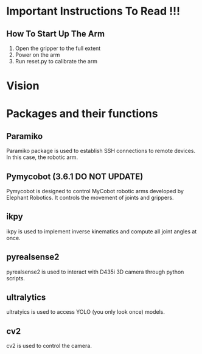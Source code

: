 # Important Instructions To Read !!! 

## How To Start Up The Arm
1) Open the gripper to the full extent 
2) Power on the arm 
3) Run reset.py to calibrate the arm 

# Vision 

# Packages and their functions
## Paramiko 
Paramiko package is used to establish SSH connections to remote devices. In this case, the robotic arm. 
## Pymycobot (3.6.1 DO NOT UPDATE)
Pymycobot is designed to control MyCobot robotic arms developed by Elephant Robotics. It controls the movement of joints and grippers. 
## ikpy 
ikpy is used to implement inverse kinematics and compute all joint angles at once.
## pyrealsense2 
pyrealsense2 is used to interact with D435i 3D camera through python scripts.
## ultralytics
ultratyics is used to access YOLO (you only look once) models. 
## cv2
cv2 is used to control the camera.